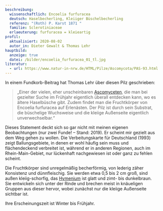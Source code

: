 ```yaml
---
beschreibung:
  wissenschaftlich: Encoelia furfuracea
  deutsch: Haselbecherling, Kleiiger Büschelbecherling
  referenz: "(Roth) P. Karst 1871 "
  familie: Sclerotiniaceae
  erlaeuterung: furfuracea = kleieartig
profil:
  aktualisiert: 2020-08-02
  autor_in: Dieter Gewalt & Thomas Lehr
hauptbild:
  anzeige: true
  datei: /bilder/encoelia_furfuracea_01_tl.jpg
literatur:
  - url: https://www.natur-in-nrw.de/HTML/Pilze/Ascomycota/PAS-93.html
---
```

In einem Fundkorb-Beitrag hat Thomas Lehr über diesen Pilz geschrieben: 

> „Einer der vielen, eher unscheinbaren [Ascomyceten](Ascomyzeten "Glossar"), die man bei gezielter Suche im Frühjahr eigentlich überall entdecken kann, wo es ältere Haselbüsche gibt. Zudem findet man die Fruchtkörper von Encoelia furfuracea auf Erlenästen. Der Pilz ist durch sein Substrat, die büschelige Wuchsweise und die kleiige Außenseite eigentlich unverwechselbar.“

Dieses Statement deckt sich so gar nicht mit meinen eigenen Beobachtungen (nur zwei Funde! – Stand: 2019). Er scheint mir gezielt aus dem Weg gehen zu wollen. Die Verbeitungskarte für Deutschland (1993) zeigt Ballungsgebiete, in denen er wohl häufig sein muss und flächendeckend verbreitet ist, während er in anderen Regionen, auch im Rhein-Main-Gebiet, nur lückenhaft nachgewiesen ist oder ganz zu fehlen scheint.

Die Fruchtkörper sind unregelmäßig becherförmig, von lederig zäher Konsistenz und dünnfleischig. Sie werden etwa 0,5 bis 2 cm groß, sind außen kleiig-schorfig, das [Hymenium](Hymenium "Glossar") ist glatt und zimt- bis dunkelbraun. Sie entwickeln sich unter der Rinde und brechen meist in knäueligen Gruppen aus dieser hervor, wobei zunächst nur die kleiige Außenseite sichtbar ist.

Ihre Erscheinungszeit ist Winter bis Frühjahr.